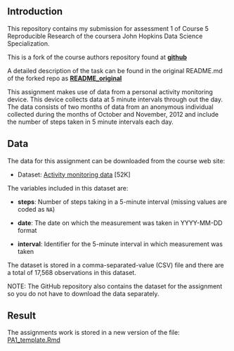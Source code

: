 ## Introduction

This repository contains my submission for assessment 1 of Course 5
Reproducible Research of the coursera 
John Hopkins Data Science Specialization.

This is a fork of the course authors repository found at 
**[github](http://github.com/rdpeng/RepData_PeerAssessment1)**

A detailed description of the task can be found in the original README.md of the forked repo as
**[README_original](https://github.com/gsgxnet/RepData_PeerAssessment1/blob/master/README_original.md)**

This assignment makes use of data from a personal activity monitoring
device. This device collects data at 5 minute intervals through out the
day. The data consists of two months of data from an anonymous
individual collected during the months of October and November, 2012
and include the number of steps taken in 5 minute intervals each day.

## Data

The data for this assignment can be downloaded from the course web
site:

* Dataset: [Activity monitoring data](https://d396qusza40orc.cloudfront.net/repdata%2Fdata%2Factivity.zip) [52K]

The variables included in this dataset are:

* **steps**: Number of steps taking in a 5-minute interval (missing
    values are coded as `NA`)

* **date**: The date on which the measurement was taken in YYYY-MM-DD
    format

* **interval**: Identifier for the 5-minute interval in which
    measurement was taken


The dataset is stored in a comma-separated-value (CSV) file and there
are a total of 17,568 observations in this
dataset.


NOTE: The GitHub repository also contains the dataset for the
assignment so you do not have to download the data separately.

## Result

The assignments work is stored in a new version of the file: [PA1_template.Rmd](https://github.com/gsgxnet/RepData_PeerAssessment1/blob/master/PA1_template.Rmd) 
